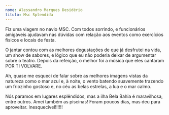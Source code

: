```yaml
---
nome: Alessandro Marques Desidério
titulo: Msc Splendida
---
```


Fiz uma viagem no navio MSC. Com todos sorrindo, e funcionários amigáveis ajudavam nas dúvidas com relação aos eventos como exercícios físicos e locais de festa.

O jantar contou com as melhores degustações de que já desfrutei na vida, um show de sabores, e lógico que eu não poderia deixar de argumentar sobre o teatro. Depois da refeição, o melhor foi a música que eles cantaram POR TI VOLVARE.

Ah, quase me esqueci de falar sobre as melhores imagens vistas da natureza como o mar azul e, à noite, o vento batendo suavemente trazendo um friozinho gostoso e, no céu as belas estrelas, a lua e o mar calmo.

Nós paramos em lugares esplêndidos, mas a ilha Bela Bahia é maravilhosa, entre outros. Amei também as piscinas! Foram poucos dias, mas deu para aproveitar. Inesquecível!!!!!!

